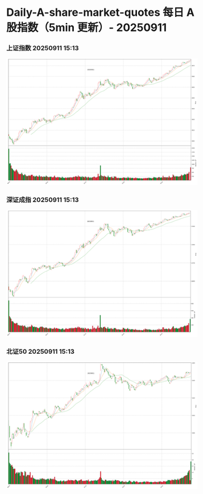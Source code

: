 
# Daily-A-share-market-quotes 每日 A 股指数（5min 更新）- 20250911

### 上证指数 20250911 15:13
![](./fig/2025/9/20250911-sh000001.png)

### 深证成指 20250911 15:13
![](./fig/2025/9/20250911-sz399001.png)

### 北证50 20250911 15:13
![](./fig/2025/9/20250911-bj899050.png)
